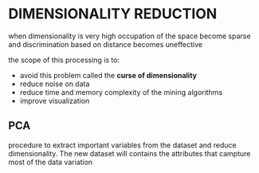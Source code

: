 # DIMENSIONALITY REDUCTION

when dimensionality is very high occupation of the space become sparse and discrimination based on distance becomes uneffective

the scope of this processing is to:

- avoid this problem called the **curse of dimensionality**
- reduce noise on data
- reduce time and memory complexity of the mining algorithms
- improve visualization

## PCA

procedure to extract important variables from the dataset and reduce dimensionality. The new dataset will contains the attributes that campture most of the data variation
